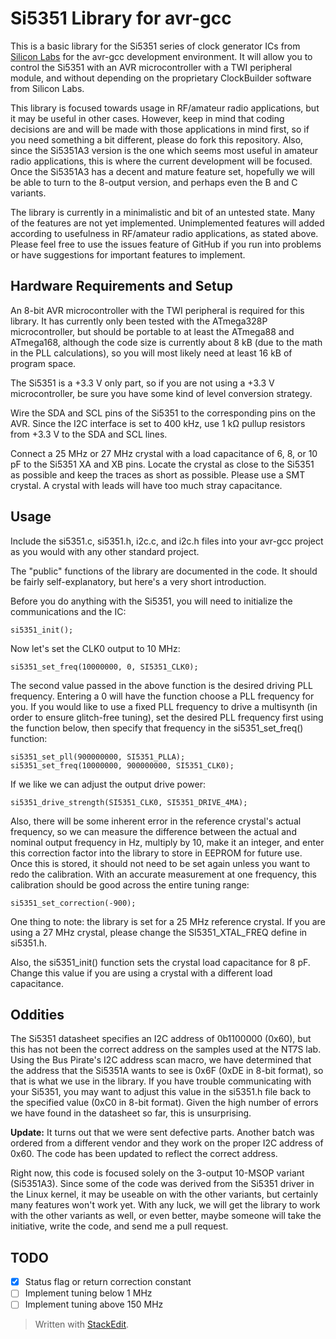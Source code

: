Si5351 Library for avr-gcc
==========================
This is a basic library for the Si5351 series of clock generator ICs from [Silicon Labs][1] for the avr-gcc development environment. It will allow you to control the Si5351 with an AVR microcontroller with a TWI peripheral module, and without depending on the proprietary ClockBuilder software from Silicon Labs.

This library is focused towards usage in RF/amateur radio applications, but it may be useful in other cases. However, keep in mind that coding decisions are and will be made with those applications in mind first, so if you need something a bit different, please do fork this repository. Also, since the Si5351A3 version is the one which seems most useful in amateur radio applications, this is where the current development will be focused. Once the Si5351A3 has a decent and mature feature set, hopefully we will be able to turn to the 8-output version, and perhaps even the B and C variants.

The library is currently in a minimalistic and bit of an untested state. Many of the features are not yet implemented. Unimplemented features will added according to usefulness in RF/amateur radio applications, as stated above. Please feel free to use the issues feature of GitHub if you run into problems or have suggestions for important features to implement.

Hardware Requirements and Setup
-------------------------------
An 8-bit AVR microcontroller with the TWI peripheral is required for this library. It has currently only been tested with the ATmega328P microcontroller, but should be portable to at least the ATmega88 and ATmega168, although the code size is currently about 8 kB (due to the math in the PLL calculations), so you will most likely need at least 16 kB of program space.

The Si5351 is a +3.3 V only part, so if you are not using a +3.3 V microcontroller, be sure you have some kind of level conversion strategy.

Wire the SDA and SCL pins of the Si5351 to the corresponding pins on the AVR. Since the I2C interface is set to 400 kHz, use 1 k&Omega; pullup resistors from +3.3 V to the SDA and SCL lines.

Connect a 25 MHz or 27 MHz crystal with a load capacitance of 6, 8, or 10 pF to the Si5351 XA and XB pins. Locate the crystal as close to the Si5351 as possible and keep the traces as short as possible. Please use a SMT crystal. A crystal with leads will have too much stray capacitance.

Usage
-----
Include the si5351.c, si5351.h, i2c.c, and i2c.h files into your avr-gcc project as you would with any other standard project.

The "public" functions of the library are documented in the code. It should be fairly self-explanatory, but here's a very short introduction.

Before you do anything with the Si5351, you will need to initialize the communications and the IC:

    si5351_init();

Now let's set the CLK0 output to 10 MHz:

    si5351_set_freq(10000000, 0, SI5351_CLK0);
    
The second value passed in the above function is the desired driving PLL frequency. Entering a 0 will have the function choose a PLL frequency for you. If you would like to use a fixed PLL frequency to drive a multisynth (in order to ensure glitch-free tuning), set the desired PLL frequency first using the function below, then specify that frequency in the si5351_set_freq() function:

    si5351_set_pll(900000000, SI5351_PLLA);
    si5351_set_freq(10000000, 900000000, SI5351_CLK0);

If we like we can adjust the output drive power:

    si5351_drive_strength(SI5351_CLK0, SI5351_DRIVE_4MA);

Also, there will be some inherent error in the reference crystal's actual frequency, so we can measure the difference between the actual and nominal output frequency in Hz, multiply by 10, make it an integer, and enter this correction factor into the library to store in EEPROM for future use. Once this is stored, it should not need to be set again unless you want to redo the calibration. With an accurate measurement at one frequency, this calibration should be good across the entire tuning range:

    si5351_set_correction(-900);

One thing to note: the library is set for a 25 MHz reference crystal. If you are using a 27 MHz crystal, please change the SI5351_XTAL_FREQ define in si5351.h.

Also, the si5351_init() function sets the crystal load capacitance for 8 pF. Change this value if you are using a crystal with a different load capacitance.

Oddities
--------
The Si5351 datasheet specifies an I2C address of 0b1100000 (0x60), but this has not been the correct address on the samples used at the NT7S lab. Using the Bus Pirate's I2C address scan macro, we have determined that the address that the Si5351A wants to see is 0x6F (0xDE in 8-bit format), so that is what we use in the library. If you have trouble communicating with your Si5351, you may want to adjust this value in the si5351.h file back to the specified value (0xC0 in 8-bit format). Given the high number of errors we have found in the datasheet so far, this is unsurprising.

**Update:** It turns out that we were sent defective parts. Another batch was ordered from a different vendor and they work on the proper I2C address of 0x60. The code has been updated to reflect the correct address.

Right now, this code is focused solely on the 3-output 10-MSOP variant (Si5351A3). Since some of the code was derived from the Si5351 driver in the Linux kernel, it may be useable on with the other variants, but certainly many features won't work yet. With any luck, we will get the library to work with the other variants as well, or even better, maybe someone will take the initiative, write the code, and send me a pull request.

TODO
----
 - [x] Status flag or return correction constant
 - [ ] Implement tuning below 1 MHz
 - [ ] Implement tuning above 150 MHz

> Written with [StackEdit](https://stackedit.io/).

  [1]: http://www.silabs.com
